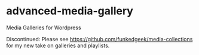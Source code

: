 advanced-media-gallery
======================

Media Galleries for Wordpress

Discontinued: Please see https://github.com/funkedgeek/media-collections for my new take on galleries and playlists. 
